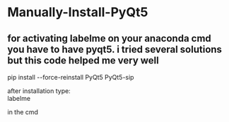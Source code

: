 # Manually-Install-PyQt5

## for activating labelme on your anaconda cmd you have to have pyqt5. i tried several solutions but this code helped me very well

pip install --force-reinstall PyQt5 PyQt5-sip

 after installation type:  
labelme 

in the cmd

